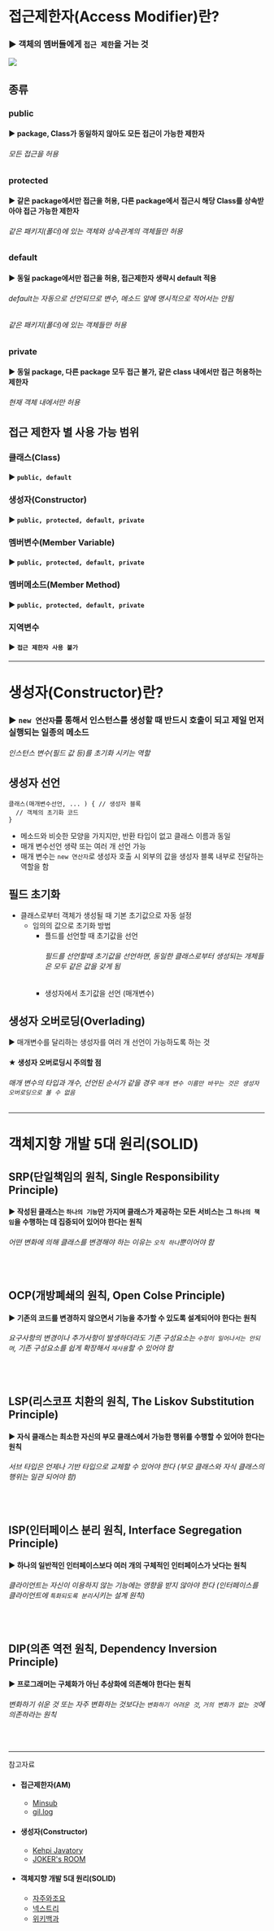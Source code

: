 # 접근제한자(Access Modifier)란?
### ▶ 객체의 멤버들에게 `접근 제한`을 거는 것
![](./CS_IMG/Access_Modifier.jpg)

## 종류
### public
#### ▶ package, Class가 동일하지 않아도 모든 접근이 가능한 제한자 
###### 모든 접근을 허용

### protected
#### ▶ 같은 package에서만 접근을 허용, 다른 package에서 접근시 해당 Class를 상속받아야 접근 가능한 제한자
###### 같은 패키지(폴더)에 있는 객체와 상속관계의 객체들만 허용

### default
#### ▶ 동일 package에서만 접근을 허용, 접근제한자 생략시 default 적용
###### default는 자동으로 선언되므로 변수, 메소드 앞에 명시적으로 적어서는 안됨
###### 같은 패키지(폴더)에 있는 객체들만 허용

### private
#### ▶ 동일 package, 다른 package 모두 접근 불가, 같은 class 내에서만 접근 허용하는 제한자
###### 현재 객체 내에서만 허용

## 접근 제한자 별 사용 가능 범위

### 클래스(Class)
#### ▶ `public, default`

### 생성자(Constructor)
#### ▶ `public, protected, default, private`

### 멤버변수(Member Variable)
#### ▶ `public, protected, default, private`

### 멤버메소드(Member Method)
#### ▶ `public, protected, default, private`

### 지역변수
#### ▶ `접근 제한자 사용 불가`

<hr/>

# 생성자(Constructor)란?
### ▶ `new 연산자`를 통해서 인스턴스를 생성할 때 반드시 호출이 되고 제일 먼저 실행되는 일종의 메소드
###### 인스턴스 변수(필드 값 등)를 초기화 시키는 역할

## 생성자 선언
<pre>
<code>클래스(매개변수선언, ... ) { // 생성자 블록
  // 객체의 초기화 코드
}
</code></pre>
* 메소드와 비슷한 모양을 가지지만, 반환 타입이 없고 클래스 이름과 동일
* 매개 변수선언 생략 또는 여러 개 선언 가능
* 매개 변수는 `new 연산자`로 생성자 호출 시 외부의 값을 생성자 블록 내부로 전달하는 역할을 함

## 필드 초기화
* 클래스로부터 객체가 생성될 때 기본 초기값으로 자동 설정
  * 임의의 값으로 초기화 방법
    * 플드를 선언할 때 초기값을 선언
       ###### 필드를 선언할때 초기값을 선언하면, 동일한 클래스로부터 생성되는 개체들은 모두 같은 값을 갖게 됨
    * 생성자에서 초기값을 선언 (매개변수)

## 생성자 오버로딩(Overlading)
▶ 매개변수를 달리하는 생성자를 여러 개 선언이 가능하도록 하는 것

#### ★ 생성자 오버로딩시 주의할 점
###### 매개 변수의 타입과 개수, 선언된 순서가 같을 경우 `매개 변수 이름만 바꾸는 것은 생성자 오버로딩으로 볼 수 없음`


<hr/>

# 객체지향 개발 5대 원리(SOLID)

## SRP(단일책임의 원칙, Single Responsibility Principle)
#### ▶ 작성된 클래스는 `하나의 기능`만 가지며 클래스가 제공하는 모든 서비스는 그 `하나의 책임`을 수행하는 데 집중되어 있어야 한다는 원칙
###### 어떤 변화에 의해 클래스를 변경해야 하는 이유는 `오직 하나`뿐이어야 함

<br/>

## OCP(개방폐쇄의 원칙, Open Colse Principle)
#### ▶ 기존의 코드를 변경하지 않으면서 기능을 추가할 수 있도록 설계되어야 한다는 원칙
###### 요구사항의 변경이나 추가사항이 발생하더라도 기존 구성요소는 `수정이 일어나서는 안되며`, 기존 구성요소를 쉽게 확장해서 `재사용`할 수 있어야 함

<br/>

## LSP(리스코프 치환의 원칙, The Liskov Substitution Principle)
#### ▶ 자식 클래스는 최소한 자신의 부모 클래스에서 가능한 행위를 수행할 수 있어야 한다는 원칙
###### 서브 타입은 언제나 기반 타입으로 교체할 수 있어야 한다 (부모 클래스와 자식 클래스의 행위는 일관 되어야 함)

<br/>

## ISP(인터페이스 분리 원칙, Interface Segregation Principle)
#### ▶ 하나의 일반적인 인터페이스보다 여러 개의 구체적인 인터페이스가 낫다는 원칙
###### 클라이언트는 자신이 이용하지 않는 기능에는 영향을 받지 않아야 한다 (인터페이스를 클라이언트에 `특화되도록 분리`시키는 설계 원칙)

<br/>

## DIP(의존 역전 원칙, Dependency Inversion Principle)
#### ▶ 프로그래머는 구체화가 아닌 추상화에 의존해야 한다는 원칙
###### 변화하기 쉬운 것 또는 자주 변화하는 것보다는 `변화하기 어려운 것`, `거의 변화가 없는 것`에 의존하라는 원칙

<br/>
<hr/>

참고자료
* #### 접근제한자(AM)
    * [Minsub](https://gyrfalcon.tistory.com/entry/JAVA-%EC%A0%91%EA%B7%BC-%EC%A0%9C%ED%95%9C%EC%9E%90)
    * [gil.log](https://velog.io/@gillog/Java-%EC%A0%91%EA%B7%BC-%EC%A0%9C%ED%95%9C%EC%9E%90)

* #### 생성자(Constructor)
    * [Kehpi Javatory](https://kephilab.tistory.com/47)
    * [JOKER's ROOM](https://blog.naver.com/PostView.nhn?isHttpsRedirect=true&blogId=heartflow89&logNo=220955879645)

* #### 객체지향 개발 5대 원리(SOLID)
    * [자주와조요](https://velog.io/@kyle/%EA%B0%9D%EC%B2%B4%EC%A7%80%ED%96%A5-SOLID-%EC%9B%90%EC%B9%99-%EC%9D%B4%EB%9E%80)
    * [넥스트리](https://www.nextree.co.kr/p6960/)
    * [위키백과](https://ko.wikipedia.org/wiki/SOLID_(%EA%B0%9D%EC%B2%B4_%EC%A7%80%ED%96%A5_%EC%84%A4%EA%B3%84))